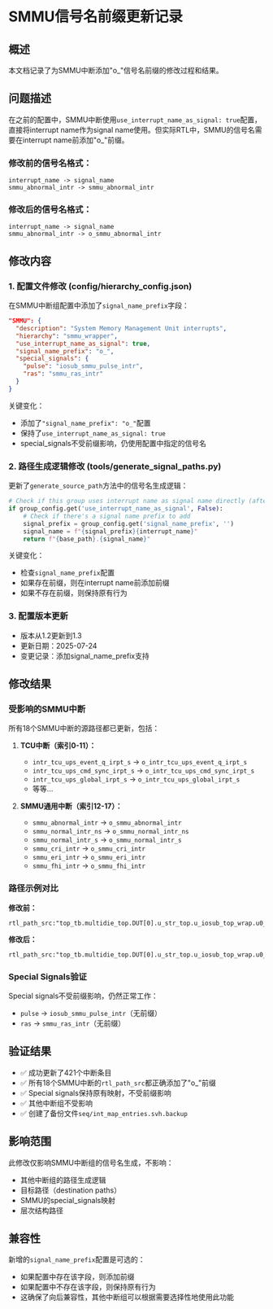# SMMU信号名前缀更新记录

## 概述

本文档记录了为SMMU中断添加"o_"信号名前缀的修改过程和结果。

## 问题描述

在之前的配置中，SMMU中断使用`use_interrupt_name_as_signal: true`配置，直接将interrupt name作为signal name使用。但实际RTL中，SMMU的信号名需要在interrupt name前添加"o_"前缀。

### 修改前的信号名格式：
```
interrupt_name -> signal_name
smmu_abnormal_intr -> smmu_abnormal_intr
```

### 修改后的信号名格式：
```
interrupt_name -> signal_name
smmu_abnormal_intr -> o_smmu_abnormal_intr
```

## 修改内容

### 1. 配置文件修改 (config/hierarchy_config.json)

在SMMU中断组配置中添加了`signal_name_prefix`字段：

```json
"SMMU": {
  "description": "System Memory Management Unit interrupts",
  "hierarchy": "smmu_wrapper",
  "use_interrupt_name_as_signal": true,
  "signal_name_prefix": "o_",
  "special_signals": {
    "pulse": "iosub_smmu_pulse_intr",
    "ras": "smmu_ras_intr"
  }
}
```

关键变化：
- 添加了`"signal_name_prefix": "o_"`配置
- 保持了`use_interrupt_name_as_signal: true`
- special_signals不受前缀影响，仍使用配置中指定的信号名

### 2. 路径生成逻辑修改 (tools/generate_signal_paths.py)

更新了`generate_source_path`方法中的信号名生成逻辑：

```python
# Check if this group uses interrupt name as signal name directly (after special signals check)
if group_config.get('use_interrupt_name_as_signal', False):
    # Check if there's a signal name prefix to add
    signal_prefix = group_config.get('signal_name_prefix', '')
    signal_name = f"{signal_prefix}{interrupt_name}"
    return f"{base_path}.{signal_name}"
```

关键变化：
- 检查`signal_name_prefix`配置
- 如果存在前缀，则在interrupt name前添加前缀
- 如果不存在前缀，则保持原有行为

### 3. 配置版本更新

- 版本从1.2更新到1.3
- 更新日期：2025-07-24
- 变更记录：添加signal_name_prefix支持

## 修改结果

### 受影响的SMMU中断

所有18个SMMU中断的源路径都已更新，包括：

1. **TCU中断（索引0-11）：**
   - `intr_tcu_ups_event_q_irpt_s` -> `o_intr_tcu_ups_event_q_irpt_s`
   - `intr_tcu_ups_cmd_sync_irpt_s` -> `o_intr_tcu_ups_cmd_sync_irpt_s`
   - `intr_tcu_ups_global_irpt_s` -> `o_intr_tcu_ups_global_irpt_s`
   - 等等...

2. **SMMU通用中断（索引12-17）：**
   - `smmu_abnormal_intr` -> `o_smmu_abnormal_intr`
   - `smmu_normal_intr_ns` -> `o_smmu_normal_intr_ns`
   - `smmu_normal_intr_s` -> `o_smmu_normal_intr_s`
   - `smmu_cri_intr` -> `o_smmu_cri_intr`
   - `smmu_eri_intr` -> `o_smmu_eri_intr`
   - `smmu_fhi_intr` -> `o_smmu_fhi_intr`

### 路径示例对比

**修改前：**
```
rtl_path_src:"top_tb.multidie_top.DUT[0].u_str_top.u_iosub_top_wrap.u0_iosub_top_wrap_hd.u0_iosub_top_wrap_raw.u_iosub_bus_out_sub.u_smmu_iosub_top_wrap.smmu_abnormal_intr"
```

**修改后：**
```
rtl_path_src:"top_tb.multidie_top.DUT[0].u_str_top.u_iosub_top_wrap.u0_iosub_top_wrap_hd.u0_iosub_top_wrap_raw.u_iosub_bus_out_sub.u_smmu_iosub_top_wrap.o_smmu_abnormal_intr"
```

### Special Signals验证

Special signals不受前缀影响，仍然正常工作：
- `pulse` -> `iosub_smmu_pulse_intr`（无前缀）
- `ras` -> `smmu_ras_intr`（无前缀）

## 验证结果

- ✅ 成功更新了421个中断条目
- ✅ 所有18个SMMU中断的`rtl_path_src`都正确添加了"o_"前缀
- ✅ Special signals保持原有映射，不受前缀影响
- ✅ 其他中断组不受影响
- ✅ 创建了备份文件`seq/int_map_entries.svh.backup`

## 影响范围

此修改仅影响SMMU中断组的信号名生成，不影响：
- 其他中断组的路径生成逻辑
- 目标路径（destination paths）
- SMMU的special_signals映射
- 层次结构路径

## 兼容性

新增的`signal_name_prefix`配置是可选的：
- 如果配置中存在该字段，则添加前缀
- 如果配置中不存在该字段，则保持原有行为
- 这确保了向后兼容性，其他中断组可以根据需要选择性地使用此功能
